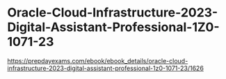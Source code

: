 # Oracle-Cloud-Infrastructure-2023-Digital-Assistant-Professional-1Z0-1071-23
https://prepdayexams.com/ebook/ebook_details/oracle-cloud-infrastructure-2023-digital-assistant-professional-1z0-1071-23/1626
